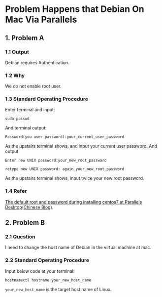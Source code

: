 # Problem Happens that Debian On Mac Via Parallels

## 1. Problem A

### 1.1 Output

Debian requires Authentication.

### 1.2 Why

We do not enable root user.

### 1.3 Standard Operating Procedure

Enter terminal and input:

    sudo passwd
And terminal output:

    Password(you user password):your_current_user_password
As the upstairs terminal shows, and input your current user password. And output

    Enter new UNIX password:your_new_root_password

    retype new UNIX password: again_your_new_root_password

As the upstairs terminal shows, input twice your new root password.

### 1.4 Refer

[The default root and password during installing centos7 at Parallels Desktop(Chinese Blog)](https://blog.csdn.net/u012852597/article/details/79353949).

## 2. Problem B

### 2.1 Question

I need to change the host name of Debian in the virtual machine at mac.

### 2.2 Standard Operating Procedure

Input below code at your terminal:

    hostnamectl hostname your_new_host_name
`your_new_host_name` is the target host name of Linux.
